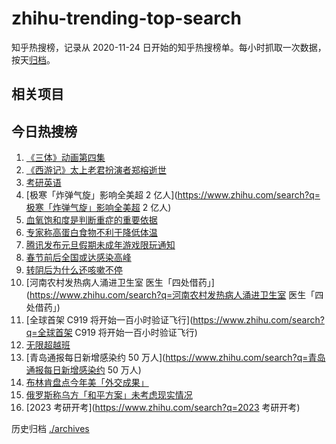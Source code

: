# zhihu-trending-top-search

知乎热搜榜，记录从 2020-11-24
日开始的知乎热搜榜单。每小时抓取一次数据，按天[归档](./archives)。

## 相关项目

## 今日热搜榜

<!-- BEGIN -->
<!-- 最后更新时间 Sun Dec 25 2022 14:14:14 GMT+0800 (China Standard Time) -->

1. [《三体》动画第四集](https://www.zhihu.com/search?q=《三体》动画第四集)
1. [《西游记》太上老君扮演者郑榕逝世](https://www.zhihu.com/search?q=《西游记》太上老君扮演者郑榕逝世)
1. [考研英语](https://www.zhihu.com/search?q=考研英语)
1. [极寒「炸弹气旋」影响全美超 2
   亿人](https://www.zhihu.com/search?q=极寒「炸弹气旋」影响全美超 2 亿人)
1. [血氧饱和度是判断重症的重要依据](https://www.zhihu.com/search?q=血氧饱和度是判断重症的重要依据)
1. [专家称高蛋白食物不利于降低体温](https://www.zhihu.com/search?q=专家称高蛋白食物不利于降低体温)
1. [腾讯发布元旦假期未成年游戏限玩通知](https://www.zhihu.com/search?q=腾讯发布元旦假期未成年游戏限玩通知)
1. [春节前后全国或达感染高峰](https://www.zhihu.com/search?q=春节前后全国或达感染高峰)
1. [转阴后为什么还咳嗽不停](https://www.zhihu.com/search?q=转阴后为什么还咳嗽不停)
1. [河南农村发热病人涌进卫生室
   医生「四处借药」](https://www.zhihu.com/search?q=河南农村发热病人涌进卫生室
   医生「四处借药」)
1. [全球首架 C919
   将开始一百小时验证飞行](https://www.zhihu.com/search?q=全球首架 C919
   将开始一百小时验证飞行)
1. [无限超越班](https://www.zhihu.com/search?q=无限超越班)
1. [青岛通报每日新增感染约 50
   万人](https://www.zhihu.com/search?q=青岛通报每日新增感染约 50 万人)
1. [布林肯盘点今年美「外交成果」](https://www.zhihu.com/search?q=布林肯盘点今年美「外交成果」)
1. [俄罗斯称乌方「和平方案」未考虑现实情况](https://www.zhihu.com/search?q=俄罗斯称乌方「和平方案」未考虑现实情况)
1. [2023 考研开考](https://www.zhihu.com/search?q=2023 考研开考)

<!-- END -->

历史归档 [./archives](./archives)
